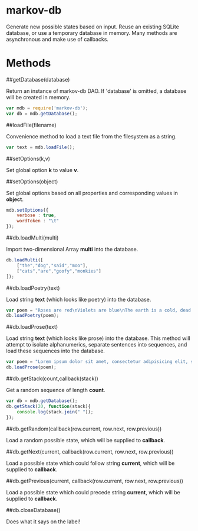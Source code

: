 markov-db
======

Generate new possible states based on input.  Reuse an existing SQLite database, or use a temporary database in memory.  Many methods are asynchronous and make use of callbacks.

Methods
======

##getDatabase(database)

Return an instance of markov-db DAO.  If 'database' is omitted, a database will be created in memory.

```javascript
var mdb = require('markov-db');
var db = mdb.getDatabase();
```

##loadFile(filename)

Convenience method to load a text file from the filesystem as a string.

```javascript
var text = mdb.loadFile();
```

##setOptions(k,v)

Set global option **k** to value **v**.

##setOptions(object)

Set global options based on all properties and corresponding values in **object**.

```javascript
mdb.setOptions({
	verbose : true,
	wordToken : "\t"
});
```

##db.loadMulti(multi)

Import two-dimensional Array **multi** into the database.

```javascript
db.loadMulti([
	["the","dog","said","moo"],
	["cats","are","goofy","monkies"]
]);
```

##db.loadPoetry(text)

Load string **text** (which looks like poetry) into the database.

```javascript
var poem = "Roses are red\nViolets are blue\nThe earth is a cold, dead place";
db.loadPoetry(poem);
```

##db.loadProse(text)

Load string **text** (which looks like prose) into the database.  This method will attempt to isolate alphanumerics, separate sentences into sequences, and load these sequences into the database.

```javascript
var poem = "Lorem ipsum dolor sit amet, consectetur adipisicing elit, sed do eiusmod tempor incididunt ut labore et dolore magna aliqua. Ut enim ad minim veniam, quis nostrud exercitation ullamco laboris nisi ut aliquip ex ea commodo consequat. Duis aute irure dolor in reprehenderit in voluptate velit esse cillum dolore eu fugiat nulla pariatur. Excepteur sint occaecat cupidatat non proident, sunt in culpa qui officia deserunt mollit anim id est laborum.";
db.loadProse(poem);
```

##db.getStack(count,callback(stack))

Get a random sequence of length **count**.

```javascript
var db = mdb.getDatabase();
db.getStack(20, function(stack){
	console.log(stack.join(" "));
});
```

##db.getRandom(callback(row.current, row.next, row.previous))

Load a random possible state, which will be supplied to **callback**.

##db.getNext(current, callback(row.current, row.next, row.previous))

Load a possible state which could follow string **current**, which will be supplied to **callback**.

##db.getPrevious(current, callback(row.current, row.next, row.previous))

Load a possible state which could precede string **current**, which will be supplied to **callback**.

##db.closeDatabase()

Does what it says on the label!

